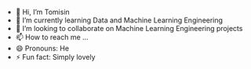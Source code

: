 - 👋 Hi, I’m Tomisin
- 🌱 I’m currently learning Data and Machine Learning Engineering
- 💞️ I’m looking to collaborate on Machine Learning Engineering projects
- 📫 How to reach me ...
- 😄 Pronouns: He
- ⚡ Fun fact: Simply lovely

<!---
atomisin/atomisin is a ✨ special ✨ repository because its `README.md` (this file) appears on your GitHub profile.
You can click the Preview link to take a look at your changes.
--->

